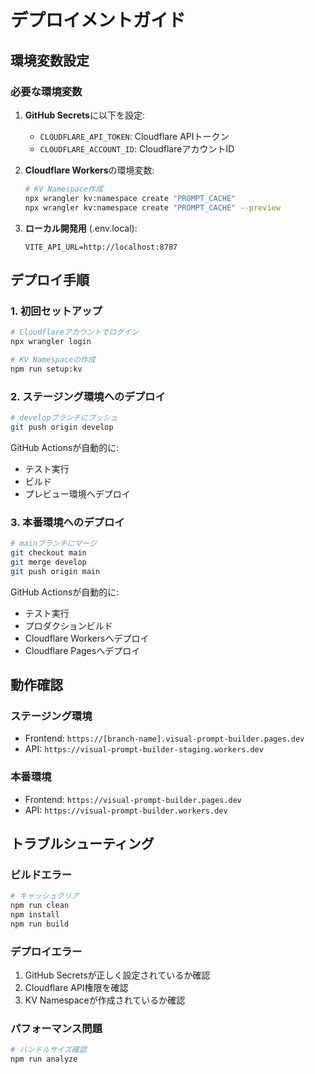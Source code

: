 # デプロイメントガイド

## 環境変数設定

### 必要な環境変数

1. **GitHub Secrets**に以下を設定:
   - `CLOUDFLARE_API_TOKEN`: Cloudflare APIトークン
   - `CLOUDFLARE_ACCOUNT_ID`: CloudflareアカウントID

2. **Cloudflare Workers**の環境変数:
   ```bash
   # KV Namespace作成
   npx wrangler kv:namespace create "PROMPT_CACHE"
   npx wrangler kv:namespace create "PROMPT_CACHE" --preview
   ```

3. **ローカル開発用** (.env.local):
   ```
   VITE_API_URL=http://localhost:8787
   ```

## デプロイ手順

### 1. 初回セットアップ

```bash
# Cloudflareアカウントでログイン
npx wrangler login

# KV Namespaceの作成
npm run setup:kv
```

### 2. ステージング環境へのデプロイ

```bash
# developブランチにプッシュ
git push origin develop
```

GitHub Actionsが自動的に:
- テスト実行
- ビルド
- プレビュー環境へデプロイ

### 3. 本番環境へのデプロイ

```bash
# mainブランチにマージ
git checkout main
git merge develop
git push origin main
```

GitHub Actionsが自動的に:
- テスト実行
- プロダクションビルド
- Cloudflare Workersへデプロイ
- Cloudflare Pagesへデプロイ

## 動作確認

### ステージング環境
- Frontend: `https://[branch-name].visual-prompt-builder.pages.dev`
- API: `https://visual-prompt-builder-staging.workers.dev`

### 本番環境
- Frontend: `https://visual-prompt-builder.pages.dev`
- API: `https://visual-prompt-builder.workers.dev`

## トラブルシューティング

### ビルドエラー
```bash
# キャッシュクリア
npm run clean
npm install
npm run build
```

### デプロイエラー
1. GitHub Secretsが正しく設定されているか確認
2. Cloudflare API権限を確認
3. KV Namespaceが作成されているか確認

### パフォーマンス問題
```bash
# バンドルサイズ確認
npm run analyze
```
